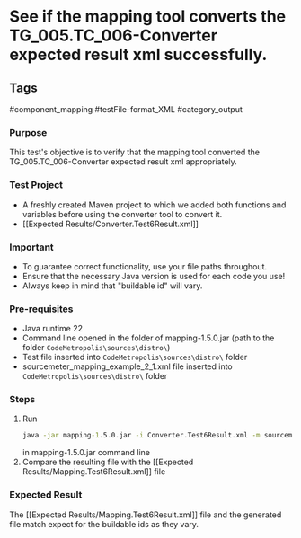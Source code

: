 # See if the mapping tool converts the TG_005.TC_006-Converter expected result xml successfully.

## Tags
#component_mapping #testFile-format_XML #category_output

### Purpose
This test's objective is to verify that the mapping tool converted the TG_005.TC_006-Converter expected result xml appropriately.

### Test Project
- A freshly created Maven project to which we added both functions and variables before using the converter tool to convert it.
- [[Expected Results/Converter.Test6Result.xml]]

### Important
- To guarantee correct functionality, use your file paths throughout.  
- Ensure that the necessary Java version is used for each code you use!
- Always keep in mind that "buildable id" will vary.

### Pre-requisites
- Java runtime 22
- Command line opened in the folder of mapping-1.5.0.jar (path to the folder `CodeMetropolis\sources\distro\`)
- Test file inserted into `CodeMetropolis\sources\distro\` folder
- sourcemeter_mapping_example_2_1.xml file inserted into `CodeMetropolis\sources\distro\` folder

### Steps
1.  Run
	```cmd
	java -jar mapping-1.5.0.jar -i Converter.Test6Result.xml -m sourcemeter_mapping_example_2_1.xml
	```
	in mapping-1.5.0.jar command line
2. Compare the resulting file with the [[Expected Results/Mapping.Test6Result.xml]] file

### Expected Result
The [[Expected Results/Mapping.Test6Result.xml]] file and the generated file match expect for the buildable ids as they vary.